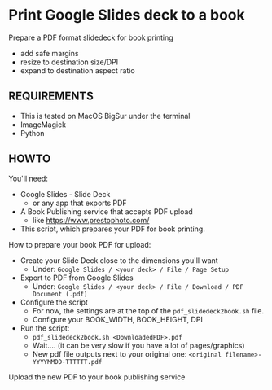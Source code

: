 # Print Google Slides deck to a book

Prepare a PDF format slidedeck for book printing
- add safe margins
- resize to destination size/DPI
- expand to destination aspect ratio


## REQUIREMENTS

- This is tested on MacOS BigSur under the terminal
- ImageMagick
- Python


## HOWTO

You'll need:
- Google Slides - Slide Deck
  - or any app that exports PDF
- A Book Publishing service that accepts PDF upload
  - like https://www.prestophoto.com/
- This script, which prepares your PDF for book printing.

How to prepare your book PDF for upload:
- Create your Slide Deck close to the dimensions you'll want
  - Under: `Google Slides / <your deck> / File / Page Setup`
- Export to PDF from Google Slides
  - Under: `Google Slides / <your deck> / File / Download / PDF Document (.pdf)`
- Configure the script
  - For now, the settings are at the top of the `pdf_slidedeck2book.sh` file.
  - Configure your BOOK_WIDTH, BOOK_HEIGHT, DPI
- Run the script:
  - `pdf_slidedeck2book.sh <DownloadedPDF>.pdf`
  - Wait....   (it can be very slow if you have a lot of pages/graphics)
  - New pdf file outputs next to your original one: `<original filename>-YYYYMMDD-TTTTTT.pdf`

Upload the new PDF to your book publishing service

